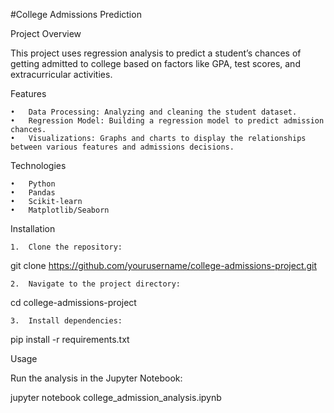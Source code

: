 #College Admissions Prediction

Project Overview

This project uses regression analysis to predict a student’s chances of getting admitted to college based on factors like GPA, test scores, and extracurricular activities.

Features

	•	Data Processing: Analyzing and cleaning the student dataset.
	•	Regression Model: Building a regression model to predict admission chances.
	•	Visualizations: Graphs and charts to display the relationships between various features and admissions decisions.

Technologies

	•	Python
	•	Pandas
	•	Scikit-learn
	•	Matplotlib/Seaborn

Installation

	1.	Clone the repository:

git clone https://github.com/yourusername/college-admissions-project.git


	2.	Navigate to the project directory:

cd college-admissions-project


	3.	Install dependencies:

pip install -r requirements.txt



Usage

Run the analysis in the Jupyter Notebook:

jupyter notebook college_admission_analysis.ipynb


